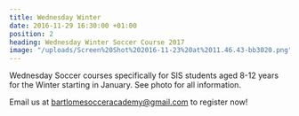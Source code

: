 ```yaml
---
title: Wednesday Winter
date: 2016-11-29 16:30:00 +01:00
position: 2
heading: Wednesday Winter Soccer Course 2017
image: "/uploads/Screen%20Shot%202016-11-23%20at%2011.46.43-bb3020.png"
---
```


Wednesday Soccer courses specifically for SIS students aged 8-12 years for the Winter starting in January. See photo for all information.

Email us at bartlomesocceracademy@gmail.com to register now!